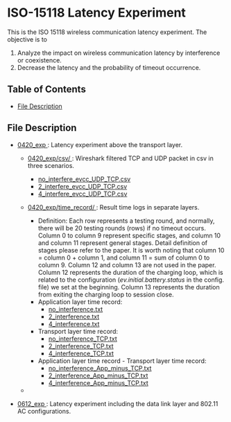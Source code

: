 # ISO-15118 Latency Experiment
This is the ISO 15118 wireless communication latency experiment. The objective is to
1. Analyze the impact on wireless communication latency by interference or coexistence.
2. Decrease the latency and the probability of timeout occurrence.

## Table of Contents
* [File Description](#file-description)

## File Description
* <a href="0420_exp/"> 0420_exp </a>: Latency experiment above the transport layer.
  * <a href="0420_exp/csv/"> 0420_exp/csv/ </a>: Wireshark filtered TCP and UDP packet in csv in three scenarios.
    * <a href="0420_exp/csv/no_interfere_evcc_UDP_TCP.csv"> no_interfere_evcc_UDP_TCP.csv </a>
    * <a href="0420_exp/csv/2_interfere_evcc_UDP_TCP.csv"> 2_interfere_evcc_UDP_TCP.csv </a>
    * <a href="0420_exp/csv/4_interfere_evcc_UDP_TCP.csv"> 4_interfere_evcc_UDP_TCP.csv </a>

  * <a href="0420_exp/time_record/"> 0420_exp/time_record/ </a>: Result time logs in separate layers.
    * Definition: Each row represents a testing round, and normally, there will be 20 testing rounds (rows) if no timeout occurs. Column 0 to column 9 represent specific stages, and column 10 and column 11 represent general stages. Detail definition of stages please refer to the paper. It is worth noting that column 10 = column 0 + column 1, and column 11 = sum of column 0 to column 9. Column 12 and column 13 are not used in the paper. Column 12 represents the duration of the charging loop, which is related to the configuration (_ev.initial.battery.status_ in the config. file) we set at the beginning. Column 13 represents the duration from exiting the charging loop to session close.
    * Application layer time record:
      * <a href="0420_exp/time_record/no_interference.txt"> no_interference.txt </a>
      * <a href="0420_exp/time_record/2_interference.txt"> 2_interference.txt </a>
      * <a href="0420_exp/time_record/4_interference.txt"> 4_interference.txt </a>
    * Transport layer time record:
      * <a href="0420_exp/time_record/no_interference_TCP.txt"> no_interference_TCP.txt </a>
      * <a href="0420_exp/time_record/2_interference_TCP.txt"> 2_interference_TCP.txt </a>
      * <a href="0420_exp/time_record/4_interference_TCP.txt"> 4_interference_TCP.txt </a>
    * Application layer time record - Transport layer time record:
      * <a href="0420_exp/time_record/no_interference_App_minus_TCP.txt"> no_interference_App_minus_TCP.txt </a>
      * <a href="0420_exp/time_record/2_interference_App_minus_TCP.txt"> 2_interference_App_minus_TCP.txt </a>
      * <a href="0420_exp/time_record/4_interference_App_minus_TCP.txt"> 4_interference_App_minus_TCP.txt </a>
  * 


* <a href="0612_exp/"> 0612_exp </a>: Latency experiment including the data link layer and 802.11 AC configurations.
